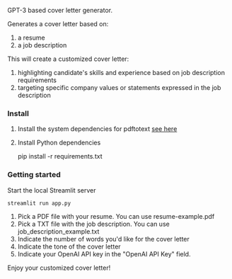 GPT-3 based cover letter generator.

Generates a cover letter based on:
1) a resume
2) a job description

This will create a customized cover letter:
1) highlighting candidate's skills and experience based on job description requirements
2) targeting specific company values or statements expressed in the job description


### Install
1. Install the system dependencies for pdftotext [see here](https://github.com/jalan/pdftotext)
2. Install Python dependencies
    
    pip install -r requirements.txt

### Getting started
Start the local Streamlit server
    
    streamlit run app.py

1. Pick a PDF file with your resume. You can use resume-example.pdf
2. Pick a TXT file with the job description. You can use job_description_example.txt
3. Indicate the number of words you'd like for the cover letter
4. Indicate the tone of the cover letter
5. Indicate your OpenAI API key in the "OpenAI API Key" field.

Enjoy your customized cover letter!
